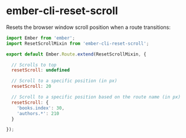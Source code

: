 # ember-cli-reset-scroll

Resets the browser window scroll position when a route transitions:

```js
import Ember from 'ember';
import ResetScrollMixin from 'ember-cli-reset-scroll';

export default Ember.Route.extend(ResetScrollMixin, {

  // Scrolls to top
  resetScroll: undefined

  // Scroll to a specific position (in px)
  resetScroll: 20

  // Scroll to a specific position based on the route name (in px)
  resetScroll: {
    'books.index': 30,
    'authors.*': 210
  }

});
```
